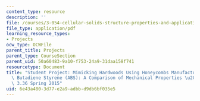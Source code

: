 ```yaml
---
content_type: resource
description: ''
file: /courses/3-054-cellular-solids-structure-properties-and-applications-spring-2015/6e43a4803d77e2a9adbbd9db6bf035e5_MIT3_054S15_Mimicking_Hard.pdf
file_type: application/pdf
learning_resource_types:
- Projects
ocw_type: OCWFile
parent_title: Projects
parent_type: CourseSection
parent_uid: 50a60483-9a10-f753-24a9-31daa158f741
resourcetype: Document
title: "Student Project: Mimicking Hardwoods Using Honeycombs Manufactured from Acrylonitrile\
  \ Butadiene Styrene (ABS): A Comparison of Mechanical Properties \u2013 3.054 /\
  \ 3.36 Spring 2015"
uid: 6e43a480-3d77-e2a9-adbb-d9db6bf035e5
---
```

